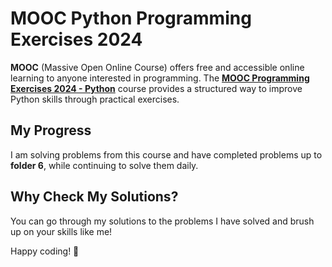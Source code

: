 # MOOC Python Programming Exercises 2024

**MOOC** (Massive Open Online Course) offers free and accessible online learning to anyone interested in programming. The [**MOOC Programming Exercises 2024 - Python**](https://programming-24.mooc.fi/) course provides a structured way to improve Python skills through practical exercises.

## My Progress
I am solving problems from this course and have completed problems up to **folder 6**, while continuing to solve them daily.

## Why Check My Solutions?
You can go through my solutions to the problems I have solved and brush up on your skills like me!

Happy coding! 🚀

